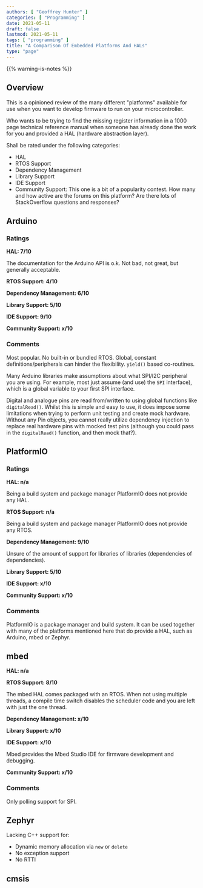 ```yaml
---
authors: [ "Geoffrey Hunter" ]
categories: [ "Programming" ]
date: 2021-05-11
draft: false
lastmod: 2021-05-11
tags: [ "programming" ]
title: "A Comparison Of Embedded Platforms And HALs"
type: "page"
---
```


{{% warning-is-notes %}}

## Overview

This is a opinioned review of the many different "platforms" available for use when you want to develop firmware to run on your microcontroller.

Who wants to be trying to find the missing register information in a 1000 page technical reference manual when someone has already done the work for you and provided a HAL (hardware abstraction layer).

Shall be rated under the following categories:

- HAL
- RTOS Support
- Dependency Management
- Library Support
- IDE Support
- Community Support: This one is a bit of a popularity contest. How many and how active are the forums on this platform? Are there lots of StackOverflow questions and responses?

## Arduino

### Ratings

**HAL: 7/10**

The documentation for the Arduino API is o.k. Not bad, not great, but generally acceptable.

**RTOS Support: 4/10**

**Dependency Management: 6/10**

**Library Support: 5/10**

**IDE Support: 9/10**

**Community Support: x/10**

### Comments

Most popular.
No built-in or bundled RTOS.
Global, constant definitions/peripherals can hinder the flexibility. `yield()` based co-routines.

Many Arduino libraries make assumptions about what SPI/I2C peripheral you are using. For example, most just assume (and use) the `SPI` interface), which is a global variable to your first SPI interface.

Digital and analogue pins are read from/written to using global functions like `digitalRead()`. Whilst this is simple and easy to use, it does impose some limitations when trying to perform unit testing and create mock hardware. Without any Pin objects, you cannot really utilize dependency injection to replace real hardware pins with mocked test pins (although you could pass in the `digitalRead()` function, and then mock that?).

## PlatformIO

### Ratings

**HAL: n/a**

Being a build system and package manager PlatformIO does not provide any HAL. 

**RTOS Support: n/a**

Being a build system and package manager PlatformIO does not provide any RTOS. 

**Dependency Management: 9/10**

Unsure of the amount of support for libraries of libraries (dependencies of dependencies).

**Library Support: 5/10**

**IDE Support: x/10**

**Community Support: x/10**

### Comments

PlatformIO is a package manager and build system. It can be used together with many of the platforms mentioned here that do provide a HAL, such as Arduino, mbed or Zephyr.


## mbed

**HAL: n/a**

**RTOS Support: 8/10**

The mbed HAL comes packaged with an RTOS. When not using multiple threads, a compile time switch disables the scheduler code and you are left with just the one thread.

**Dependency Management: x/10**

**Library Support: x/10**

**IDE Support: x/10**

Mbed provides the Mbed Studio IDE for firmware development and debugging.

**Community Support: x/10**

### Comments

Only polling support for SPI.

## Zephyr

Lacking C++ support for:

- Dynamic memory allocation via `new` or `delete`
- No exception support
- No RTTI

## cmsis
